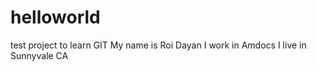 # helloworld
test project to learn GIT
My name is Roi Dayan
I work in Amdocs
I live in Sunnyvale CA
